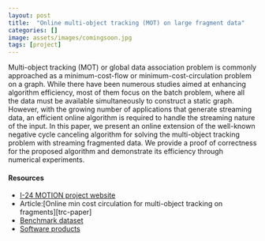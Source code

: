 ```yaml
---
layout: post
title:  "Online multi-object tracking (MOT) on large fragment data"
categories: []
image: assets/images/comingsoon.jpg
tags: [project]
---
```

Multi-object tracking (MOT) or global data association problem is commonly approached as a minimum-cost-flow or minimum-cost-circulation problem on a graph. While there have been numerous studies aimed at enhancing algorithm efficiency, most of them focus on the batch problem, where all the data must be available simultaneously to construct a static graph. However, with the growing number of applications that generate streaming data, an efficient online algorithm is required to handle the streaming nature of the input. In this paper, we present an online extension of the well-known negative cycle canceling algorithm for solving the multi-object tracking problem with streaming fragmented data. We provide a proof of correctness for the proposed algorithm and demonstrate its efficiency through numerical experiments.


#### Resources
- [I-24 MOTION project website][i-24motion]
- Article:[Online min cost circulation for multi-object tracking on fragments][trc-paper]
- [Benchmark dataset][i24-data]
- [Software products][i24-software]

[i-24motion]: https://i24motion.org
[paper]: https://ieeexplore.ieee.org/stamp/stamp.jsp?arnumber=10422670
[i24-data]: https://vanderbilt.app.box.com/s/w0x5qxua9u8b6hi225w8xn2l5gm36upf/folder/233761208949
[i24-software]: https://github.com/I24-MOTION/I24-postprocessing-lite



